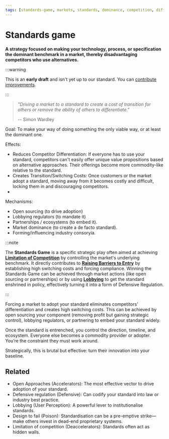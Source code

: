 ```yaml
---
tags: [standards-game, markets, standards, dominance, competition, differentiation, switching costs, lock-in]
---
```


# Standards game

**A strategy focused on making your technology, process, or specification the dominant benchmark in a market, thereby disadvantaging competitors who use alternatives.**

:::warning

This is an **early draft** and isn't yet up to our standard.
You can [contribute improvements](https://github.com/dave1010/wardley-leadership-strategies).

:::

> *"Driving a market to a standard to create a cost of transition for others or remove the ability of others to differentiate."*
>
> -- Simon Wardley

Goal: To make your way of doing something the only viable way, or at least the dominant one.

Effects:

- Reduces Competitor Differentiation: If everyone has to use your standard, competitors can't easily offer unique value propositions based on alternative approaches. Their offerings become more commodity-like relative to the standard.
- Creates Transition/Switching Costs: Once customers or the market adopt a standard, moving away from it becomes costly and difficult, locking them in and discouraging competitors.
- 
Mechanisms:

- Open sourcing (to drive adoption)
- Lobbying regulators (to mandate it)
- Partnerships / ecosystems (to embed it).
- Market dominance (to create a de facto standard).
- Forming/influencing industry consoryia.

:::note

The **Standards Game** is a specific strategic play often aimed at achieving [**Limitation of Competition**](/strategies/defensive/limitation-of-competition) by controlling the market's underlying benchmark. It directly contributes to [**Raising Barriers to Entry**](/strategies/defensive/raising-barriers-to-entry) by establishing high switching costs and forcing compliance. Winning the Standards Game can be achieved through market actions (like open sourcing or partnerships) or by using [**Lobbying**](/strategies/user-perception/lobbying-counterplay) to get the standard enshrined in policy, effectively turning it into a form of Defensive Regulation.

:::

Forcing a market to adopt your standard eliminates competitors’ differentiation and creates high switching costs. This can be achieved by open sourcing your component (removing profit but gaining strategic control), lobbying regulators, or partnering to embed your standard widely.

Once the standard is entrenched, you control the direction, timeline, and ecosystem. Everyone else becomes a commodity provider or adopter. You’re the constraint they must work around.

Strategically, this is brutal but effective: turn their innovation into your baseline.

## Related

- Open Approaches (Accelerators): The most effective vector to drive adoption of your standard.
- Defensive regulation (Defensive): Can codify your standard into law or industry best practice.
- Lobbying (User Perception): A powerful lever to institutionalise standards.
- Design to fail (Poison): Standardisation can be a pre-emptive strike—make others invest in dead-end proprietary systems.
- Limitation of competition (Deaccelerators): Standards often act as hidden walls.
